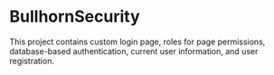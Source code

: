 # BullhornSecurity

This project contains custom login page, roles for page permissions, database-based authentication, 
current user information, and user registration. 

